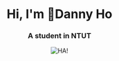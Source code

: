 <h1 align="center">Hi, I'm 🫡Danny Ho</h1>
<h3 align="center">A student in NTUT</h3>

<div style="text-align: center">
    <img src="https://github.com/Hmc-1209/Hmc-1209/HA!.png" alt="HA!">
</div>

